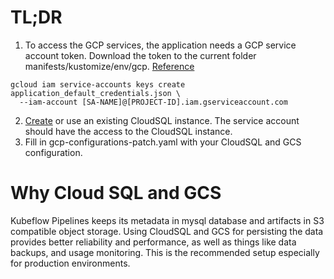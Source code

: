 # TL;DR
1. To access the GCP services, the application needs a GCP service account token. Download the token to the current folder manifests/kustomize/env/gcp. [Reference](https://cloud.google.com/iam/docs/creating-managing-service-account-keys#creating_service_account_keys)
```
gcloud iam service-accounts keys create application_default_credentials.json \
  --iam-account [SA-NAME]@[PROJECT-ID].iam.gserviceaccount.com
```
2. [Create](https://cloud.google.com/sql/docs/mysql/quickstart) or use an existing CloudSQL instance. The service account should have the access to the CloudSQL instance.
3. Fill in gcp-configurations-patch.yaml with your CloudSQL and GCS configuration.

# Why Cloud SQL and GCS
Kubeflow Pipelines keeps its metadata in mysql database and artifacts in S3 compatible object storage. 
Using CloudSQL and GCS for persisting the data provides better reliability and performance, as well as things like data backups, and usage monitoring.
This is the recommended setup especially for production environments.   
